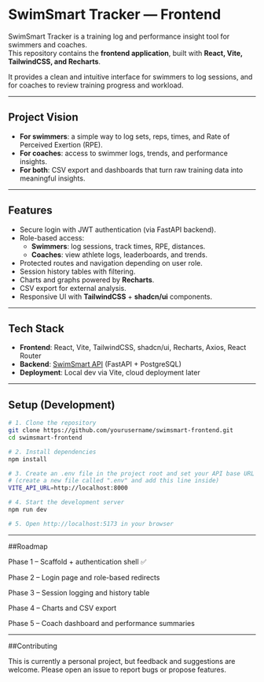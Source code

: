 # SwimSmart Tracker — Frontend

SwimSmart Tracker is a training log and performance insight tool for swimmers and coaches.  
This repository contains the **frontend application**, built with **React, Vite, TailwindCSS, and Recharts**.  

It provides a clean and intuitive interface for swimmers to log sessions, and for coaches to review training progress and workload.

---

## Project Vision

- **For swimmers**: a simple way to log sets, reps, times, and Rate of Perceived Exertion (RPE).  
- **For coaches**: access to swimmer logs, trends, and performance insights.  
- **For both**: CSV export and dashboards that turn raw training data into meaningful insights.

---

## Features

- Secure login with JWT authentication (via FastAPI backend).  
- Role-based access:
  - **Swimmers**: log sessions, track times, RPE, distances.  
  - **Coaches**: view athlete logs, leaderboards, and trends.  
- Protected routes and navigation depending on user role.  
- Session history tables with filtering.  
- Charts and graphs powered by **Recharts**.  
- CSV export for external analysis.  
- Responsive UI with **TailwindCSS** + **shadcn/ui** components.  

---

## Tech Stack

- **Frontend**: React, Vite, TailwindCSS, shadcn/ui, Recharts, Axios, React Router  
- **Backend**: [SwimSmart API](https://github.com/yourusername/swimsmart-backend) (FastAPI + PostgreSQL)  
- **Deployment**: Local dev via Vite, cloud deployment later  

---

## Setup (Development)

  ```bash
  # 1. Clone the repository
  git clone https://github.com/yourusername/swimsmart-frontend.git
  cd swimsmart-frontend

  # 2. Install dependencies
  npm install

  # 3. Create an .env file in the project root and set your API base URL
  # (create a new file called ".env" and add this line inside)
  VITE_API_URL=http://localhost:8000

  # 4. Start the development server
  npm run dev

  # 5. Open http://localhost:5173 in your browser
  ```

---

##Roadmap

Phase 1 – Scaffold + authentication shell ✅

Phase 2 – Login page and role-based redirects

Phase 3 – Session logging and history table

Phase 4 – Charts and CSV export

Phase 5 – Coach dashboard and performance summaries

---

##Contributing

This is currently a personal project, but feedback and suggestions are welcome.
Please open an issue to report bugs or propose features.